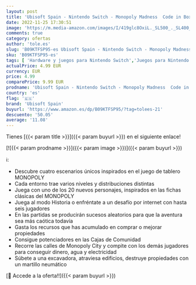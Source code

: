 ```yaml
---
layout: post
title: 'Ubisoft Spain - Nintendo Switch - Monopoly Madness  Code in Box  SWITCH'
date: 2022-11-25 17:30:51
image: 'https://m.media-amazon.com/images/I/419glc8OxiL._SL500_._SL400_.jpg'
comments: true
category: ofertas
author: 'tole.es'
slug: 'B09KTFSP95-es Ubisoft Spain - Nintendo Switch - Monopoly Madness Code in...'
sku: 'B09KTFSP95-es'
tags: [ 'Hardware y juegos para Nintendo Switch','Juegos para Nintendo Switch','Videojuegos','nintendo','ubisoft spain','🇪🇸', ]
actualPrice: 4.99 EUR
currency: EUR
price: 4.99
comparePrice: 9.99 EUR
prodname: 'Ubisoft Spain - Nintendo Switch - Monopoly Madness  Code in Box  SWITCH'
country: 'es'
flag: '🇪🇸'
brand: 'Ubisoft Spain'
buyurl: 'https://www.amazon.es/dp/B09KTFSP95/?tag=tolees-21'
descuento: '50.05'
average: '11.08'
---
```


Tienes [{{< param title >}}]({{< param buyurl >}}) en el siguiente enlace!

[![{{< param prodname >}}]({{< param image >}})]({{< param buyurl >}})

ℹ️:

- Descubre cuatro escenarios únicos inspirados en el juego de tablero MONOPOLY
- Cada entorno trae varios niveles y distribuciones distintas
- Juega con uno de los 20 nuevos personajes, inspirados en las fichas clásicas del MONOPOLY
- Juega al modo Historia o enfréntate a un desafío por internet con hasta seis jugadores
- En las partidas se producirán sucesos aleatorios para que la aventura sea más caótica todavía
- Gasta los recursos que has acumulado en comprar o mejorar propiedades
- Consigue potenciadores en las Cajas de Comunidad
- Recorre las calles de Monopoly City y compite con los demás jugadores para conseguir dinero, agua y electricidad
- Súbete a una excavadora, atraviesa edificios, destruye propiedades con un martillo neumático

[🛒 Accede a la oferta!!]({{< param buyurl >}})
